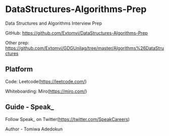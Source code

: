 # DataStructures-Algorithms-Prep

Data Structures and Algorithms Interview Prep

GitHub: https://github.com/Extomvi/DataStructures-Algorithms-Prep

Other prep: https://github.com/Extomvi/GDGUnilag/tree/master/Algorithms%26DataStructures

## Platform

Code: Leetcode(https://leetcode.com/)

Whiteboarding: Miro(https://miro.com/)

## Guide - Speak_

Follow Speak_ on Twitter(https://twitter.com/SpeakCareers)

Author - Tomiwa Adedokun
